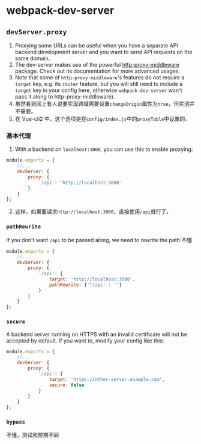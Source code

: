 # webpack-dev-server

## `devServer.proxy`
1. Proxying some URLs can be useful when you have a separate API backend
development server and you want to send API requests on the same domain.
2. The dev-server makes use of the powerful [http-proxy-middleware](https://github.com/chimurai/http-proxy-middleware)
package. Check out its documentation for more advanced usages.
3. Note that some of `http-proxy-middleware`'s features do not require a
`target` key, e.g. its `router` feature, but you will still need to include a
`target` key in your config here, otherwise `webpack-dev-server` won't pass it
along to http-proxy-middleware).
4. 虽然看到网上有人说要实现跨域需要设置`changeOrigin`属性为`true`，但实测并不需要。
5. 在 Vue-cli2 中，这个选项是在`config/index.js`中的`proxyTable`中设置的。

### 基本代理
1. With a backend on `localhost:3000`, you can use this to enable proxying:
```js
module.exports = {
    //...
    devServer: {
        proxy: {
            '/api': 'http://localhost:3000'
        }
    }
};
```
2. 这样，如果要请求`http://localhost:3000`，直接使用`/api`就行了。

### `pathRewrite`
If you don't want `/api` to be passed along, we need to rewrite the path:不懂
```js
module.exports = {
    //...
    devServer: {
        proxy: {
            '/api': {
                target: 'http://localhost:3000',
                pathRewrite: {'^/api' : ''}
            }
        }
    }
};
```

### `secure`
A backend server running on HTTPS with an invalid certificate will not be
accepted by default. If you want to, modify your config like this:
```js
module.exports = {
    //...
    devServer: {
        proxy: {
            '/api': {
                target: 'https://other-server.example.com',
                secure: false
            }
        }
    }
};
```

### `bypass`
不懂，测试和预期不同

